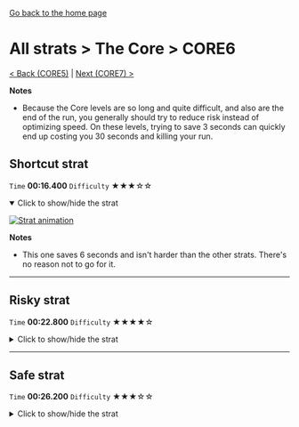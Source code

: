 [Go back to the home page](https://github.com/Doublevil/scbspeedrun)

# All strats > The Core > CORE6

[< Back (CORE5)](https://github.com/Doublevil/scbspeedrun/blob/main/levels/all_lvl/CORE/CORE5.md) | [Next (CORE7) >](https://github.com/Doublevil/scbspeedrun/blob/main/levels/all_lvl/CORE/CORE7.md)

**Notes**
- Because the Core levels are so long and quite difficult, and also are the end of the run, you generally should try to reduce risk instead of optimizing speed. On these levels, trying to save 3 seconds can quickly end up costing you 30 seconds and killing your run.

## Shortcut strat

`Time` **00:16.400** `Difficulty` ★★★☆☆
<details open>
  <summary>Click to show/hide the strat</summary>

  [![Strat animation](https://github.com/Doublevil/scbspeedrun/blob/main/media/levels/CORE/CORE6_ShortcutStrat.webp)](https://github.com/Doublevil/scbspeedrun/blob/main/media/levels/CORE/CORE6_ShortcutStrat.mp4?raw=true)

  **Notes**
  - This one saves 6 seconds and isn't harder than the other strats. There's no reason not to go for it.
</details>

---
## Risky strat

`Time` **00:22.800** `Difficulty` ★★★★☆
<details>
  <summary>Click to show/hide the strat</summary>

  [![Strat animation](https://github.com/Doublevil/scbspeedrun/blob/main/media/levels/CORE/CORE6_RiskyStrat.webp)](https://github.com/Doublevil/scbspeedrun/blob/main/media/levels/CORE/CORE6_RiskyStrat.mp4?raw=true)
</details>

---
## Safe strat

`Time` **00:26.200** `Difficulty` ★★★☆☆
<details>
  <summary>Click to show/hide the strat</summary>

  [![Strat animation](https://github.com/Doublevil/scbspeedrun/blob/main/media/levels/CORE/CORE6_SafeStrat.webp)](https://github.com/Doublevil/scbspeedrun/blob/main/media/levels/CORE/CORE6_SafeStrat.mp4?raw=true)
</details>
